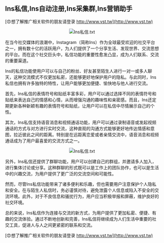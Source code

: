 ## **Ins私信,Ins自动注册,Ins采集群,Ins营销助手**

[😍想了解推广相关软件的朋友请登录 http://www.vst.tw](http://www.vst.tw)

 <center><img src="https://vst.tw/MP4/tuiguang/png/0.png" alt="Ins私信.txt"></center>

在当今社交媒体的浪潮中，Instagram（简称Ins）作为全球最受欢迎的社交平台之一，拥有数十亿的活跃用户，为人们提供了一个分享生活、发现世界、交流思想的平台。而在这个社交巨头中，私信功能的重要性愈发凸显，成为人们联系、交流的重要渠道。

Ins的私信功能使用户可以与自己的粉丝、好友甚至陌生人进行一对一或多人聊天，这种交流模式不仅更加私密，还能够更好地保护用户的隐私。与此同时，Ins私信也拥有许多独特的特性，让用户能够更加便捷、愉快地与他人进行交流。

首先，Ins私信的表情符号和贴纸丰富多彩，用户可以通过选择不同的表情符号和贴纸来表达自己的情感和心情，从而增强沟通的趣味性和亲密感。而且，Ins还定期更新各种新颖有趣的表情符号和贴纸，让用户可以在私信中尽情展示自己的个性。

其次，Ins私信支持语音消息和视频通话功能，用户可以通过录制语音或发起视频通话的方式与对方进行实时交流，这种直观的沟通方式能够更好地传达情感和意图，拉近彼此之间的距离。特别是在远距离恋爱或者亲情交流中，语音消息和视频通话成为了用户最喜爱的交流方式之一。

 <center><img src="https://vst.tw/MP4/tuiguang/png/0.png" alt="Ins私信.txt"></center>

另外，Ins私信还提供了群聊功能，用户可以创建自己的群组，并邀请多人加入，进行集体讨论或分享。这种群聊的形式既可以是工作上的团队协作，也可以是生活中的兴趣交流，为用户提供了更广泛的交流空间和可能性。

然而，尽管Ins私信功能带来了诸多便利和乐趣，但也需要用户注意保护个人隐私和安全。在与陌生人私信时，务必谨慎对待，避免泄露个人信息或陷入不安全的交流环境。此外，对于不良信息和骚扰行为，用户应当积极举报和屏蔽，维护良好的社交环境。

总的来说，Ins私信作为连接与交流的新方式，为用户提供了更加私密、便捷、有趣的交流体验。通过不断地创新和完善，Ins私信将继续成为人们生活中重要的社交工具，促进人与人之间更紧密的联系和交流。

[😍想了解推广相关软件的朋友请登录 http://www.vst.tw](http://www.vst.tw)



